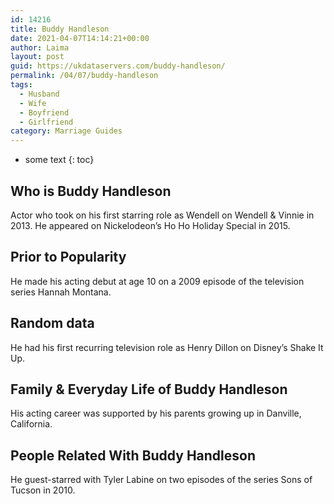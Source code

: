 ```yaml
---
id: 14216
title: Buddy Handleson
date: 2021-04-07T14:14:21+00:00
author: Laima
layout: post
guid: https://ukdataservers.com/buddy-handleson/
permalink: /04/07/buddy-handleson
tags:
  - Husband
  - Wife
  - Boyfriend
  - Girlfriend
category: Marriage Guides
---
```


* some text
{: toc}


## Who is Buddy Handleson
                  
                  
                  
Actor who took on his first starring role as Wendell on Wendell & Vinnie in 2013. He appeared on Nickelodeon&#8217;s Ho Ho Holiday Special in 2015. 
                  
              
            
              
            
                
                
                
## Prior to Popularity
                  
                  
                  
He made his acting debut at age 10 on a 2009 episode of the television series Hannah Montana. 
                  
              
            
              
            
                
                
                
## Random data
                  
                  
                  
He had his first recurring television role as Henry Dillon on Disney&#8217;s Shake It Up.  
                  
              
            
              
            
                
                
                
## Family & Everyday Life of Buddy Handleson
                  
                  
                  
His acting career was supported by his parents growing up in Danville, California. 
                  
              
            
              
            
                
                
                
## People Related With Buddy Handleson
                  
                  
                  
He guest-starred with Tyler Labine on two episodes of the series Sons of Tucson in 2010. 
                  
              
            
              
            
                
              
            
              
              
            
            
              
            
          
          
          